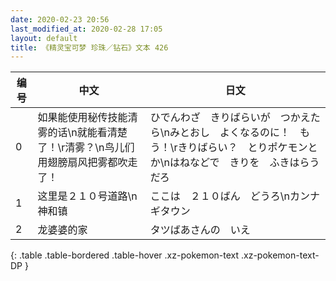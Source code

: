 ```yaml
---
date: 2020-02-23 20:56
last_modified_at: 2020-02-28 17:05
layout: default
title: 《精灵宝可梦 珍珠／钻石》文本 426
---
```

| 编号 | 中文 | 日文 |
| ---- | ---- | ---- |
| 0 | 如果能使用秘传技能清雾的话\n就能看清楚了！\r清雾？\n鸟儿们用翅膀扇风把雾都吹走了！ | ひでんわざ　きりばらいが　つかえたら\nみとおし　よくなるのに！　もう！\rきりばらい？　とりポケモンとか\nはねなどで　きりを　ふきはらうだろ |
| 1 | 这里是２１０号道路\n神和镇 | ここは　２１０ばん　どうろ\nカンナギタウン |
| 2 | 龙婆婆的家 | タツばあさんの　いえ |
{: .table .table-bordered .table-hover .xz-pokemon-text .xz-pokemon-text-DP }